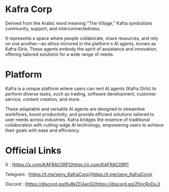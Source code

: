 # Kafra Corp
Derived from the Arabic word meaning "The Village," Kafra symbolizes community, support, and interconnectedness. 

It represents a space where people collaborate, share resources, and rely on one another—an ethos mirrored in the platform's AI agents, known as Kafra Girls. These agents embody the spirit of assistance and innovation, offering tailored solutions for a wide range of needs.

# **Platform**
Kafra is a unique platform where users can rent AI agents (Kafra Girls) to perform diverse tasks, such as trading, software development, customer service, content creation, and more. 

These adaptable and versatile AI agents are designed to streamline workflows, boost productivity, and provide efficient solutions tailored to user needs across industries. Kafra bridges the essence of traditional collaboration with cutting-edge AI technology, empowering users to achieve their goals with ease and efficiency.







# Official Links
X : [https://x.com/KAFRAC0RP](https://x.com/KAFRAC0RP)

Telegram : [https://t.me/zeny_KafraCorp](https://t.me/zeny_KafraCorp)

Discord : [https://discord.gg/9u8kZD4anG](https://discord.gg/ZfjncRxDxJ)


